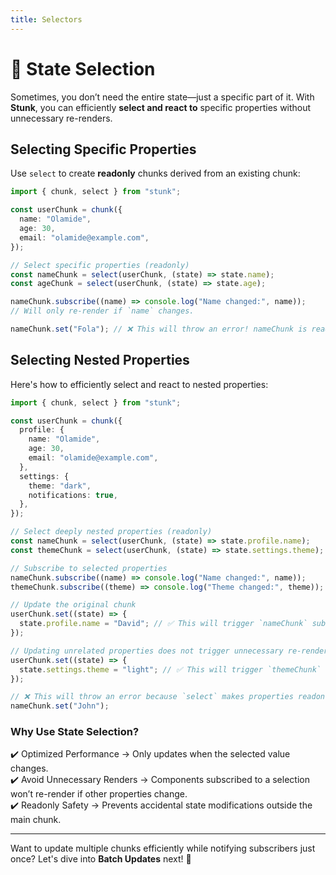 ```yaml
---
title: Selectors
---
```


# 🧩 State Selection

Sometimes, you don’t need the entire state—just a specific part of it. With **Stunk**, you can efficiently **select and react to** specific properties without unnecessary re-renders.

## Selecting Specific Properties

Use `select` to create **readonly** chunks derived from an existing chunk:

```typescript
import { chunk, select } from "stunk";

const userChunk = chunk({
  name: "Olamide",
  age: 30,
  email: "olamide@example.com",
});

// Select specific properties (readonly)
const nameChunk = select(userChunk, (state) => state.name);
const ageChunk = select(userChunk, (state) => state.age);

nameChunk.subscribe((name) => console.log("Name changed:", name));
// Will only re-render if `name` changes.

nameChunk.set("Fola"); // ❌ This will throw an error! nameChunk is readonly.
```

## Selecting Nested Properties

Here's how to efficiently select and react to nested properties:

```typescript
import { chunk, select } from "stunk";

const userChunk = chunk({
  profile: {
    name: "Olamide",
    age: 30,
    email: "olamide@example.com",
  },
  settings: {
    theme: "dark",
    notifications: true,
  },
});

// Select deeply nested properties (readonly)
const nameChunk = select(userChunk, (state) => state.profile.name);
const themeChunk = select(userChunk, (state) => state.settings.theme);

// Subscribe to selected properties
nameChunk.subscribe((name) => console.log("Name changed:", name));
themeChunk.subscribe((theme) => console.log("Theme changed:", theme));

// Update the original chunk
userChunk.set((state) => {
  state.profile.name = "David"; // ✅ This will trigger `nameChunk` subscribers
});

// Updating unrelated properties does not trigger unnecessary re-renders
userChunk.set((state) => {
  state.settings.theme = "light"; // ✅ This will trigger `themeChunk` subscribers only
});

// ❌ This will throw an error because `select` makes properties readonly
nameChunk.set("John");
```

### Why Use State Selection?

✔️ Optimized Performance → Only updates when the selected value changes.  
✔️ Avoid Unnecessary Renders → Components subscribed to a selection won’t re-render if other properties change.  
✔️ Readonly Safety → Prevents accidental state modifications outside the main chunk.

---

Want to update multiple chunks efficiently while notifying subscribers just once? Let's dive into **Batch Updates** next! 🚀
